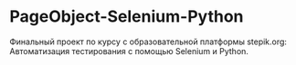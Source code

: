 # PageObject-Selenium-Python
Финальный проект по курсу с образовательной платформы stepik.org: Автоматизация тестирования с помощью Selenium и Python.
